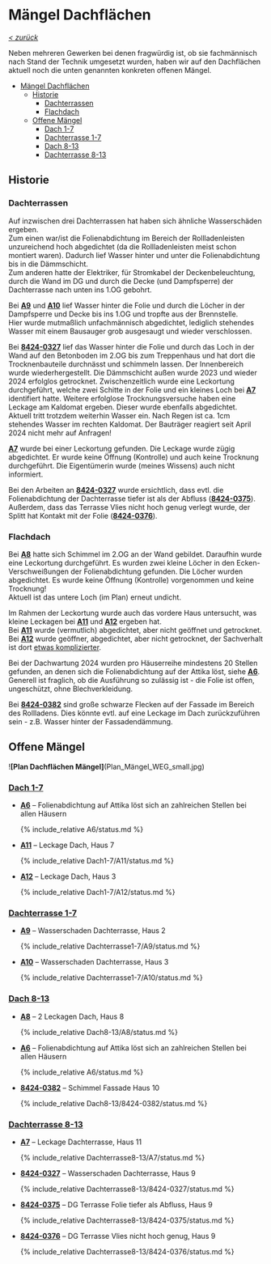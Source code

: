 # Mängel Dachflächen

_[&lt; zurück](../index.md)_

Neben mehreren Gewerken bei denen fragwürdig ist, ob sie fachmännisch
nach Stand der Technik umgesetzt wurden, haben wir auf den Dachflächen aktuell noch die unten genannten konkreten offenen Mängel.

- [Mängel Dachflächen](#mängel-dachflächen)
  - [Historie](#historie)
    - [Dachterrassen](#dachterrassen)
    - [Flachdach](#flachdach)
  - [Offene Mängel](#offene-mängel)
    - [Dach 1-7](#dach-1-7)
    - [Dachterrasse 1-7](#dachterrasse-1-7)
    - [Dach 8-13](#dach-8-13)
    - [Dachterrasse 8-13](#dachterrasse-8-13)

## Historie

### Dachterrassen

Auf inzwischen drei Dachterrassen hat haben sich ähnliche Wasserschäden ergeben.\
Zum einen war/ist die Folienabdichtung im Bereich der Rollladenleisten unzureichend hoch abgedichtet (da die Rollladenleisten meist schon montiert waren). Dadurch lief Wasser hinter und unter die Folienabdichtung bis in die Dämmschicht.\
Zum anderen hatte der Elektriker, für Stromkabel der Deckenbeleuchtung, durch die Wand im DG und durch die Decke (und Dampfsperre) der Dachterrasse nach unten ins 1.OG gebohrt.

Bei **[A9]** und **[A10]** lief Wasser hinter die Folie und durch die Löcher in der Dampfsperre und Decke bis ins 1.OG und tropfte aus der Brennstelle.\
Hier wurde mutmaßlich unfachmännisch abgedichtet, lediglich stehendes Wasser mit einem Bausauger grob ausgesaugt und wieder verschlossen.

Bei **[8424-0327]** lief das Wasser hinter die Folie und durch das Loch in der Wand auf den Betonboden im 2.OG bis zum Treppenhaus und hat dort die Trocknenbauteile durchnässt und schimmeln lassen.
Der Innenbereich wurde wiederhergestellt. Die Dämmschicht außen wurde 2023 und wieder 2024 erfolglos getrocknet. Zwischenzeitlich wurde eine Leckortung durchgeführt, welche zwei Schitte in der Folie und ein kleines Loch bei **[A7]** identifiert hatte. Weitere erfolglose Trocknungsversuche haben eine Leckage am Kaldomat ergeben. Dieser wurde ebenfalls abgedichtet.\
Aktuell tritt trotzdem weiterhin Wasser ein. Nach Regen ist ca. 1cm stehendes Wasser im rechten Kaldomat. Der Bauträger reagiert seit April 2024 nicht mehr auf Anfragen!

**[A7]** wurde bei einer Leckortung gefunden. Die Leckage wurde zügig abgedichtet. Er wurde keine Öffnung (Kontrolle) und auch keine Trocknung durchgeführt. Die Eigentümerin wurde (meines Wissens) auch nicht informiert.

Bei den Arbeiten an **[8424-0327]** wurde ersichtlich, dass evtl. die Folienabdichtung der Dachterrasse tiefer ist als der Abfluss (**[8424-0375]**).
Außerdem, dass das Terrasse Vlies nicht hoch genug verlegt wurde, der Splitt hat Kontakt mit der Folie (**[8424-0376]**).

### Flachdach

Bei **[A8]** hatte sich Schimmel im 2.OG an der Wand gebildet. Daraufhin wurde eine Leckortung durchgeführt. Es wurden zwei kleine Löcher in den Ecken-Verschweißungen der Folienabdichtung gefunden. Die Löcher wurden abgedichtet. Es wurde keine Öffnung (Kontrolle) vorgenommen und keine Trocknung!\
Aktuell ist das untere Loch (im Plan) erneut undicht.

Im Rahmen der Leckortung wurde auch das vordere Haus untersucht, was kleine Leckagen bei **[A11]** und **[A12]** ergeben hat.\
Bei **[A11]** wurde (vermutlich) abgedichtet, aber nicht geöffnet und getrocknet.\
Bei **[A12]** wurde geöffner, abgedichtet, aber nicht getrocknet, der Sachverhalt ist dort [etwas komplizierter][A12].

Bei der Dachwartung 2024 wurden pro Häuserreihe mindestens 20 Stellen gefunden, an denen sich die Folienabdichtung auf der Attika löst, siehe **[A6]**. Generell ist fraglich, ob die Ausführung so zulässig ist - die Folie ist offen, ungeschützt, ohne Blechverkleidung.

Bei **[8424-0382]** sind große schwarze Flecken auf der Fassade im Bereich des Rollladens. Dies könnte evtl. auf eine Leckage im Dach zurückzuführen sein - z.B. Wasser hinter der Fassadendämmung.

## Offene Mängel

!**[Plan Dachflächen Mängel]**(Plan_Mängel_WEG_small.jpg)

### [Dach 1-7]

- **[A6]** &ndash; Folienabdichtung auf Attika löst sich an zahlreichen Stellen bei allen Häusern

  {% include_relative A6/status.md %}

- **[A11]** &ndash; Leckage Dach, Haus 7

  {% include_relative Dach1-7/A11/status.md %}

- **[A12]** &ndash; Leckage Dach, Haus 3

  {% include_relative Dach1-7/A12/status.md %}

### [Dachterrasse 1-7]

- **[A9]** &ndash; Wasserschaden Dachterrasse, Haus 2

  {% include_relative Dachterrasse1-7/A9/status.md %}

- **[A10]** &ndash; Wasserschaden Dachterrasse, Haus 3

  {% include_relative Dachterrasse1-7/A10/status.md %}

### [Dach 8-13]

- **[A8]** &ndash; 2 Leckagen Dach, Haus 8

  {% include_relative Dach8-13/A8/status.md %}

- **[A6]** &ndash; Folienabdichtung auf Attika löst sich an zahlreichen Stellen bei allen Häusern

  {% include_relative A6/status.md %}

- **[8424-0382]** &ndash; Schimmel Fassade Haus 10

  {% include_relative Dach8-13/8424-0382/status.md %}

### [Dachterrasse 8-13]

- **[A7]** &ndash; Leckage Dachterrasse, Haus 11

  {% include_relative Dachterrasse8-13/A7/status.md %}

- **[8424-0327]** &ndash; Wasserschaden Dachterrasse, Haus 9

  {% include_relative Dachterrasse8-13/8424-0327/status.md %}

- **[8424-0375]** &ndash; DG Terrasse Folie tiefer als Abfluss, Haus 9

  {% include_relative Dachterrasse8-13/8424-0375/status.md %}

- **[8424-0376]** &ndash; DG Terrasse Vlies nicht hoch genug, Haus 9

  {% include_relative Dachterrasse8-13/8424-0376/status.md %}

[Dach 1-7]: Dach1-7/index.md
[Dach 8-13]: Dach1-13/index.md
[Dachterrasse 1-7]: Dachterrasse1-7/index.md
[Dachterrasse 8-13]: Dachterrasse1-13/index.md
[A6]: A6/index.md
[A11]: Dach1-7/A11/index.md
[A12]: Dach1-7/A12/index.md
[A9]: Dachterrasse1-7/A9/index.md
[A10]: Dachterrasse1-7/A10/index.md
[A8]: Dach8-13/A8/index.md
[8424-0382]: Dach8-13/8424-0382/index.md
[A7]: Dachterrasse8-13/A7/index.md
[8424-0327]: Dachterrasse8-13/8424-0327/index.md
[8424-0375]: Dachterrasse8-13/8424-0375/index.md
[8424-0376]: Dachterrasse8-13/8424-0376/index.md
